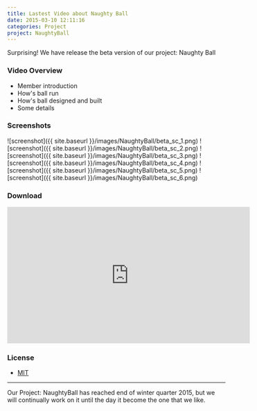 ```yaml
---
title: Lastest Video about Naughty Ball
date: 2015-03-10 12:11:16
categories: Project
project: NaughtyBall
---
```



Surprising! We have release the beta version of our project: Naughty Ball


### Video Overview

* Member introduction
* How's ball run
* How's ball designed and built
* Some details

### Screenshots

![screenshot]({{ site.baseurl }}/images/NaughtyBall/beta_sc_1.png)
![screenshot]({{ site.baseurl }}/images/NaughtyBall/beta_sc_2.png)
![screenshot]({{ site.baseurl }}/images/NaughtyBall/beta_sc_3.png)
![screenshot]({{ site.baseurl }}/images/NaughtyBall/beta_sc_4.png)
![screenshot]({{ site.baseurl }}/images/NaughtyBall/beta_sc_5.png)
![screenshot]({{ site.baseurl }}/images/NaughtyBall/beta_sc_6.png)



### Download

<iframe width="560" height="315" src="https://www.youtube.com/embed/D_6xTfHmrRE" frameborder="0" allowfullscreen></iframe>

### License
* [MIT](http://opensource.org/licenses/MIT)

-------------
Our Project: NaughtyBall has reached end of winter quarter 2015, but we will continually work on it until the day it become the one that we like.

